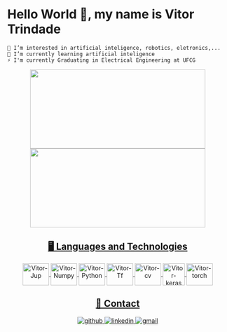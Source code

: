 # Hello World 👋, my name is Vitor Trindade
```
👀 I’m interested in artificial inteligence, robotics, eletronics,...
🌱 I’m currently learning artificial inteligence
⚡ I'm currently Graduating in Electrical Engineering at UFCG
```

 <div align="center">
  <a href="https://github.com/vitortrindader">
  <img height="180em" width="400em" src="https://github-readme-stats.vercel.app/api?username=vitortrindader&show_icons=true&theme=highcontrast&include_all_commits=true&count_private=true"/>
  <img height="180em" width="400em" src="https://github-readme-stats.vercel.app/api/top-langs/?username=vitortrindader&show_icons=true&theme=highcontrast&include_all_commits=true&count_private=true"/>
</div>
  
 <h2 align="center"> 🖥️ Languages and Technologies </h2>
<div align="center">
<img align="center" alt="Vitor-Jup" height="50" width="60" src="https://cdn.jsdelivr.net/gh/devicons/devicon/icons/jupyter/jupyter-original.svg">
<img align="center" alt="Vitor-Numpy" height="50" width="60" src="https://cdn.jsdelivr.net/gh/devicons/devicon/icons/numpy/numpy-original.svg">
<img align="center" alt="Vitor-Python" height="50" width="60" src="https://cdn.jsdelivr.net/gh/devicons/devicon/icons/python/python-original.svg">
<img align="center" alt="Vitor-Tf" height="50" width="60" src="https://cdn.jsdelivr.net/gh/devicons/devicon/icons/tensorflow/tensorflow-original.svg" > 
<img align="center" alt="Vitor-cv" height="50" width="60" src="https://profilinator.rishav.dev/skills-assets/opencv-icon.svg" > 
<img align="center" alt="Vitor-keras" height="50" src="https://profilinator.rishav.dev/skills-assets/keras.png" >  
<img align="center" alt="Vitor-torch" height="50" width="60" src="https://profilinator.rishav.dev/skills-assets/pytorch-icon.svg" >
 

 
 
</div>
  
##
 <h2 align="center"> 📨 Contact </h2>  
<div align="center">
<a href="https://github.com/vitortrindader" target="_blank">
<img src=https://img.shields.io/badge/github-%2324292e.svg?&style=for-the-badge&logo=github&logoColor=white target="_blank" alt=github style="margin-bottom: 5px;" />
</a>
<a href="https://www.linkedin.com/in/vitor-ribeiro" target="_blank">
<img src=https://img.shields.io/badge/linkedin-%231E77B5.svg?&style=for-the-badge&logo=linkedin&logoColor=white target="_blank" alt=linkedin style="margin-bottom: 5px;" />
</a> 
<a href="mailto:vitor.rocha@ee.ufcg.edu.br" target="_blank">
<img src=https://img.shields.io/badge/-gmail-FF0000?style=for-the-badge&logo=gmail&logoColor=white target="_blank" alt=gmail style="margin-bottom: 5px;" />
</a> 
</div> 

  
</div>
